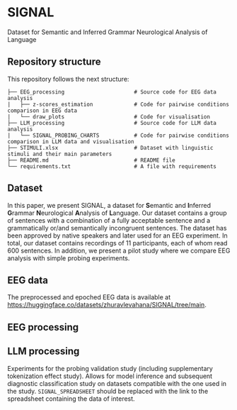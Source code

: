 # SIGNAL
Dataset for Semantic and Inferred Grammar Neurological Analysis of Language

## Repository structure

This repository follows the next structure:
```
├── EEG_processing                      # Source code for EEG data analysis
|   ├── z-scores_estimation             # Code for pairwise conditions comparison in EEG data
|   └── draw_plots                      # Code for visualisation
├── LLM_processing                      # Source code for LLM data analysis
|   └── SIGNAL_PROBING_CHARTS           # Code for pairwise conditions comparison in LLM data and visualisation
├── STIMULI.xlsx                        # Dataset with linguistic stimuli and their main parameters
├── README.md                           # README file
└── requirements.txt                    # A file with requirements 
```

## Dataset

In this paper, we present SIGNAL, a dataset for **S**emantic and **I**nferred **G**rammar **N**eurological **A**nalysis of **L**anguage. Our dataset contains a group of sentences with a combination of a fully acceptable sentence and a grammatically or/and semantically incongruent sentences. The dataset has been approved by native speakers and later used for an EEG experiment. In total, our dataset contains recordings of 11 participants, each of whom read 600 sentences. In addition, we present a pilot study where we compare EEG analysis with simple probing experiments. 

## EEG data

The preprocessed and epoched EEG data is available at https://huggingface.co/datasets/zhuravlevahana/SIGNAL/tree/main.

## EEG processing

## LLM processing

Experiments for the probing validation study (including supplementary tokenization effect study). Allows for model inference and subsequent diagnostic classification study on datasets compatible with the one used in the study. `SIGNAL_SPREADSHEET` should be replaced with the link to the spreadsheet containing the data of interest.
